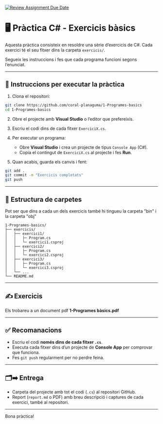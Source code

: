 [![Review Assignment Due Date](https://classroom.github.com/assets/deadline-readme-button-22041afd0340ce965d47ae6ef1cefeee28c7c493a6346c4f15d667ab976d596c.svg)](https://classroom.github.com/a/CJhK8H7Q)
# 🖥️ Pràctica C# - Exercicis bàsics

Aquesta pràctica consisteix en resoldre una sèrie d’exercicis de C#. Cada exercici té el seu fitxer dins la carpeta `exercicis/`.  

Segueix les instruccions i fes que cada programa funcioni segons l’enunciat.  

---

## 📌 Instruccions per executar la pràctica
1. Clona el repositori:
```bash
git clone https://github.com/coral-planaguma/1-Programes-basics
cd 1-Programes-basics
````

2. Obre el projecte amb **Visual Studio** o l’editor que prefereixis.
3. Escriu el codi dins de cada fitxer `ExerciciX.cs`.
4. Per executar un programa:

   * Obre **Visual Studio** i crea un projecte de tipus `Console App` (C#).
   * Copia el contingut de `ExerciciX.cs` al projecte i fes **Run**.
5. Quan acabis, guarda els canvis i fent:

```bash
git add .
git commit -m "Exercicis completats"
git push
```

---

## 📂 Estructura de carpetes
Pot ser que dins a cada un dels exercicis també hi tingueu la carpeta "bin" i la carpeta "obj"
```
1-Programes-basics/
├── exercicis/
│   ├── exercici1/
│   │   ├─ Program.cs
│   │   └─ exercici1.csproj
│   ├── exercici2/
│   │   ├─ Program.cs
│   │   └─ exercici2.csproj
│   ├── exercici3/
│   │   ├─ Program.cs
│   │   └─ exercici3.csproj
│   └── ...
└── README.md
```

---

## ✍️ Exercicis

Els trobareu a un document pdf **1-Programes bàsics.pdf**

---

## ✅ Recomanacions

* Escriu el codi **només dins de cada fitxer `.cs`**.
* Executa cada fitxer dins d’un projecte de **Console App** per comprovar que funciona.
* Fes `git push` regularment per no perdre feina.

---
## 🗂️➡️ Entrega
* Carpeta del projecte amb tot el codi (`.cs`) al repositori GitHub.
* Report (`report.md` o PDF) amb breu descripció i captures de cada exercici, també al repositori.

---
Bona pràctica!
